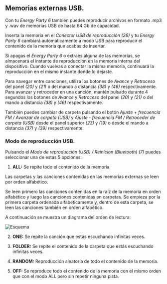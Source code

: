 ## Memorias externas USB.

Con tu *Energy Party 6* también puedes reproducir archivos en formato .mp3 y .wav de memorias USB de hasta 64 Gb de capacidad.

Inserta la memoria en el *Conector USB de reproducción (26)* y tu *Energy Party 6* cambiará automáticamente a modo USB para reproducir el contenido de la memoria que acabas de insertar.

Si apagas el *Energy Party 6* o extraes alguna de las memorias, se almacenará el instante de reproducción en la memoria interna del dispositivo. Cuando vuelvas a conectar la misma memoria, continuará la reproducción en el mismo instante donde lo dejaste.

Para navegar entre canciones, utiliza los botones de *Avance* y *Retroceso* del panel *(20)* y *(21)* o del mando a distancia *(38)* y *(46)* respectivamente. Para avanzar y retroceder en una canción, mantén pulsado durante 4 segundos los botones de *Avance* y *Retroceso* del panel *(20)* y *(21)* o del mando a distancia *(38)* y *(46)* respectivamente.

También puedes cambiar de carpeta pulsando el botón *Ajuste + frecuencia FM / Avanzar de carpeta (USB)* y *Ajuste - frecuencia FM / Retroceder de carpeta (USB)* desde el panel superior *(23)* y *(19)* o desde el mando a distancia *(37)* y *(39)* respectivamente.

### Modo de reproducción USB.

Pulsando el *Modo de reproducción (USB) / Reinicion (Bluetooth) (7)* puedes seleccionar una de estas 5 opciones:

1) **ALL:**  Se repite todo el contenido de la memoria. 

Las carpetas y las canciones contenidas en las memorias externas se leen por orden alfabético.

Se leen primero las canciones contenidas en la raíz de la memoria en orden alfabético y luego las canciones contenidas en carpetas. Se empieza por la primera carpeta ordenada alfabeticamente y, dentro de esta carpeta, se leen las canciones también en orden alfabético.

   A continuación se muestra un diagrama del orden de lectura:

   ![Esquema](http://static.energysistem.com/images/manuals/42360/59d21fc312fe6.jpg)

2) **ONE:** Se repite la canción que estás escuchando infinitas veces.

3) **FOLDER:** Se repite el contenido de la carpeta que estás escuchando infinitas veces.

4) **RANDOM:** Reproducción aleatoria de todo el contenido de la memoria.

5) **OFF:** Se reproduce todo el contenido de la memoria con el mismo orden que con el modo ALL pero sin repetir ninguna pista.




